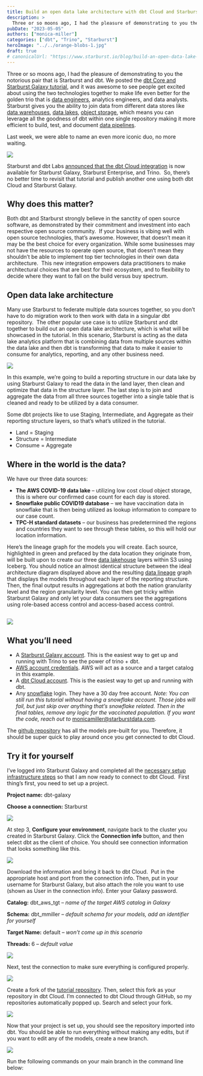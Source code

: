 ```yaml
---
title: Build an open data lake architecture with dbt Cloud and Starburst Galaxy
description: >
  Three or so moons ago, I had the pleasure of demonstrating to you the notorious pair that is Starburst and dbt. We posted the dbt Core and Starburst Galaxy tutorial, and it was awesome to see people get excited about using the two technologies together to make life even better for the golden trio that is data engineers, analytics engineers, and data analysts. Starburst gives you the ability to join data from different data stores like data warehouses, data lakes, object storage, which means you can leverage all the goodness of dbt within one single repository making it more efficient to build, test, and document data pipelines.
pubDate: "2023-05-05"
authors: ["monica-miller"]
categories: ["dbt", "Trino", "Starburst"]
heroImage: "../../orange-blobs-1.jpg"
draft: true
# canonicalUrl: "https://www.starburst.io/blog/build-an-open-data-lake-architecture-with-dbt-cloud-and-starburst-galaxy/"
---
```


Three or so moons ago, I had the pleasure of demonstrating to you the notorious pair that is Starburst and dbt. We posted the [dbt Core and Starburst Galaxy tutorial](https://www.starburst.io/blog/build-a-data-lakehouse-reporting-structure-with-dbt-and-starburst-galaxy/), and it was awesome to see people get excited about using the two technologies together to make life even better for the golden trio that is [data engineers](https://www.starburst.io/learn/data-fundamentals/data-engineering/), analytics engineers, and data analysts. Starburst gives you the ability to join data from different data stores like [data warehouses](https://www.starburst.io/learn/data-fundamentals/what-is-data-warehouse/), [data lakes](https://www.starburst.io/learn/data-fundamentals/data-lake/), [object storage](https://www.starburst.io/learn/data-fundamentals/cloud-object-storage-vs-hdfs/), which means you can leverage all the goodness of dbt within one single repository making it more efficient to build, test, and document [data pipelines](https://www.starburst.io/learn/data-fundamentals/data-pipeline/).

Last week, we were able to name an even more iconic duo, no more waiting.

![](https://www.starburst.io/wp-content/uploads/2023/05/duo.png)

Starburst and dbt Labs [announced that the dbt Cloud integration](https://www.starburst.io/blog/build-and-run-scalable-transformation-pipelines-using-dbt-cloud-starburst/) is now available for Starburst Galaxy, Starburst Enterprise, and Trino.  So, there’s no better time to revisit that tutorial and publish another one using both dbt Cloud and Starburst Galaxy.

## **Why does this matter?**

Both dbt and Starburst strongly believe in the sanctity of open source software, as demonstrated by their commitment and investment into each respective open source community.  If your business is vibing well with open source technologies, that’s awesome. However, that doesn’t mean it may be the best choice for every organization. While some businesses may not have the resources to operate open source, that doesn’t mean they shouldn’t be able to implement top tier technologies in their own data architecture.  This new integration empowers data practitioners to make architectural choices that are best for their ecosystem, and to flexibility to decide where they want to fall on the build versus buy spectrum.

## **Open data lake architecture**

Many use Starburst to federate multiple data sources together, so you don’t have to do migration work to then work with data in a singular dbt repository.  The other popular use case is to utilize Starburst and dbt together to build out an open data lake architecture, which is what will be showcased in the tutorial. In this scenario, Starburst is acting as the data lake analytics platform that is combining data from multiple sources within the data lake and then dbt is transforming that data to make it easier to consume for analytics, reporting, and any other business need.

![](https://www.starburst.io/wp-content/uploads/2023/05/architecture-1.png)

In this example, we’re going to build a reporting structure in our data lake by using Starburst Galaxy to read the data in the land layer, then clean and optimize that data in the structure layer. The last step is to join and aggregate the data from all three sources together into a single table that is cleaned and ready to be utilized by a data consumer.

Some dbt projects like to use Staging, Intermediate, and Aggregate as their reporting structure layers, so that’s what’s utilized in the tutorial.

- Land = Staging
- Structure = Intermediate
- Consume = Aggregate

## **Where in the world is the data?**

We have our three data sources:

- **The AWS COVID-19 data lake** – utilizing low cost cloud object storage, this is where our confirmed case count for each day is stored.
- **Snowflake public COVID19 database** – we have vaccination data in snowflake that is then being utilized as lookup information to compare to our case count.
- **TPC-H standard datasets** – our business has predetermined the regions and countries they want to see through these tables, so this will hold our location information.

Here’s the lineage graph for the models you will create. Each source, highlighted in green and prefaced by the data location they originate from, will be built upon to create our three [data lakehouse](https://www.starburst.io/learn/data-fundamentals/data-lakehouse/) layers within S3 using Iceberg. You should notice an almost identical structure between the ideal architecture diagram displayed above and the resulting [data lineage](https://www.starburst.io/learn/data-fundamentals/data-lineage/) graph that displays the models throughout each layer of the reporting structure. Then, the final output results in aggregations at both the nation granularity level and the region granularity level. You can then get tricky within Starburst Galaxy and only let your data consumers see the aggregations using role-based access control and access-based access control.

## ![](https://www.starburst.io/wp-content/uploads/2023/05/Screenshot-2023-05-05-at-10.11.05-AM.png)

## **What you’ll need**

- A [Starburst Galaxy account](https://galaxy.starburst.io/login). This is the easiest way to get up and running with Trino to see the power of trino + dbt.
- [AWS account credentials](https://aws.amazon.com/free/?trk=78b916d7-7c94-4cab-98d9-0ce5e648dd5f&sc_channel=ps&s_kwcid=AL!4422!3!438195700988!p!!g!!aws%20account&ef_id=CjwKCAjw-rOaBhA9EiwAUkLV4n1w2sHgB3eVU2KABaLYLU5rub27xX8G1PaTLKsVSWnJCqNGTYpHUxoCzTYQAvD_BwE:G:s&s_kwcid=AL!4422!3!438195700988!p!!g!!aws%20account&all-free-tier.sort-by=item.additionalFields.SortRank&all-free-tier.sort-order=asc&awsf.Free%20Tier%20Types=*all&awsf.Free%20Tier%20Categories=*all). AWS will act as a source and a target catalog in this example.
- A [dbt Cloud account](https://www.getdbt.com/signup/). This is the easiest way to get up and running with dbt.
- Any [snowflake](https://signup.snowflake.com/) login. They have a 30 day free account. _Note: You can still run this tutorial without having a snowflake account. Those jobs will fail, but just skip over anything that’s snowflake related. Then in the final tables, remove any logic for the vaccinated population. If you want the code, reach out to_ [monicamiller@starburstdata.com](mailto:monicamiller@starburstdata.com).

The [github repository](https://github.com/monimiller/dbt-galaxy-covid-demo) has all the models pre-built for you. Therefore, it should be super quick to play around once you get connected to dbt Cloud.

## **Try it for yourself**

I’ve logged into Starburst Galaxy and completed all the [necessary setup infrastructure steps](https://github.com/monimiller/dbt-galaxy-covid-demo/blob/main/INFRA_SETUP.MD) so that I am now ready to connect to dbt Cloud.  First thing’s first, you need to set up a project.

**Project name:** dbt-galaxy

**Choose a connection:** Starburst

![](https://www.starburst.io/wp-content/uploads/2023/05/Screenshot-2023-05-05-at-10.15.12-AM.png)

At step 3, **Configure your environment**, navigate back to the cluster you created in Starburst Galaxy. Click the **Connection info** button, and then select dbt as the client of choice. You should see connection information that looks something like this.

![](https://www.starburst.io/wp-content/uploads/2023/05/Screenshot-2023-05-05-at-10.15.56-AM.png)

Download the information and bring it back to dbt Cloud.  Put in the appropriate host and port from the connection info. Then, put in your username for Starburst Galaxy, but also attach the role you want to use (shown as User in the connection info). Enter your Galaxy password.

**Catalog:** dbt_aws_tgt – _name of the target AWS catalog in Galaxy_

**Schema:** dbt_mmiller – _default schema for your models, add an identifier for yourself_

**Target Name:** default – _won’t come up in this scenario_

**Threads:** 6 – _default value_

_![](https://www.starburst.io/wp-content/uploads/2023/05/Screenshot-2023-05-05-at-10.17.53-AM.png)_

Next, test the connection to make sure everything is configured properly.

![](https://www.starburst.io/wp-content/uploads/2023/05/Screenshot-2023-05-05-at-10.18.42-AM.png)

Create a fork of the [tutorial repository](https://github.com/monimiller/dbt-galaxy-covid-demo). Then, select this fork as your repository in dbt Cloud. I’m connected to dbt Cloud through GitHub, so my repositories automatically popped up. Search and select your fork.

![](https://www.starburst.io/wp-content/uploads/2023/05/Screenshot-2023-05-05-at-10.19.13-AM.png)

Now that your project is set up, you should see the repository imported into dbt. You should be able to run everything without making any edits, but if you want to edit any of the models, create a new branch.

![](https://www.starburst.io/wp-content/uploads/2023/05/Screenshot-2023-05-05-at-10.21.37-AM.png)

Run the following commands on your main branch in the command line below:
